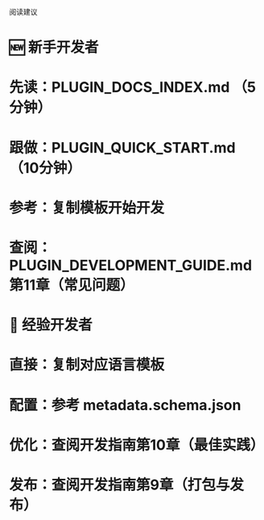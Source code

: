  阅读建议

 # 🆕 新手开发者
# 先读：PLUGIN_DOCS_INDEX.md （5分钟）
# 跟做：PLUGIN_QUICK_START.md （10分钟）
# 参考：复制模板开始开发
# 查阅：PLUGIN_DEVELOPMENT_GUIDE.md 第11章（常见问题）
# 💼 经验开发者
# 直接：复制对应语言模板
# 配置：参考 metadata.schema.json
# 优化：查阅开发指南第10章（最佳实践）
# 发布：查阅开发指南第9章（打包与发布）
